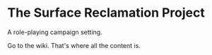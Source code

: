 The Surface Reclamation Project
===============================

A role-playing campaign setting.

Go to the wiki. That's where all the content is.
